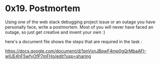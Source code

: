 # 0x19. Postmortem

Using one of the web stack debugging project issue or an outage you have personally face, write a postmortem. Most of you will never have faced an outage, so just get creative and invent your own :)

here's a document file shows the steps that are required in the task :

https://docs.google.com/document/d/1pnVxnJBpwF4mp0gQrMbaAFI-wIUE4hF5wfyOfP7mFHo/edit?usp=sharing
